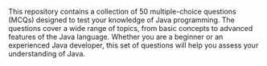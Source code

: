 This repository contains a collection of 50 multiple-choice questions (MCQs) designed to test your knowledge of Java programming. The questions cover a wide range of topics, from basic concepts to advanced features of the Java language. Whether you are a beginner or an experienced Java developer, this set of questions will help you assess your understanding of Java.
